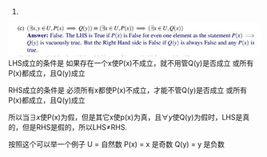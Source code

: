 
1. 
![](./asset/Untitled.jpeg)
LHS成立的条件是
如果存在一个x使P(x)不成立，就不用管Q(y)是否成立
或所有P(x)都成立，且Q(y)成立

RHS成立的条件是
必须所有x都使P(x)不成立，才能不管Q(y)是否成立
或所有P(x)都成立，且Q(y)成立

所以当$\exists x$使P(x)为假，但是其它x使p(x)为真，且$\forall y$使Q(y)为假时，LHS是真的，但是RHS是假的，所以LHS$\neq$RHS. 

按照这个可以举一个例子 U = 自然数 P(x) = x 是奇数 Q(y) = y 是负数
